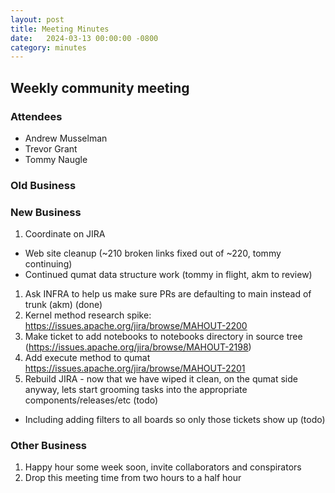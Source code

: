 ```yaml
---
layout: post
title: Meeting Minutes
date:   2024-03-13 00:00:00 -0800
category: minutes
---
```

## Weekly community meeting

### Attendees
* Andrew Musselman
* Trevor Grant
* Tommy Naugle

### Old Business

### New Business
1. Coordinate on JIRA
  * Web site cleanup (~210 broken links fixed out of ~220, tommy continuing)
  * Continued qumat data structure work (tommy in flight, akm to review)
1. Ask INFRA to help us make sure PRs are defaulting to main instead of trunk (akm) (done)
1. Kernel method research spike: https://issues.apache.org/jira/browse/MAHOUT-2200
1. Make ticket to add notebooks to notebooks directory in source tree (https://issues.apache.org/jira/browse/MAHOUT-2198)
1. Add execute method to qumat https://issues.apache.org/jira/browse/MAHOUT-2201
1. Rebuild JIRA - now that we have wiped it clean, on the qumat side anyway, lets start grooming tasks into the appropriate components/releases/etc (todo)
  * Including adding filters to all boards so only those tickets show up (todo)

### Other Business
1. Happy hour some week soon, invite collaborators and conspirators
1. Drop this meeting time from two hours to a half hour
